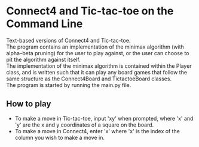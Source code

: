 # Connect4 and Tic-tac-toe on the Command Line
Text-based versions of Connect4 and Tic-tac-toe. \
The program contains an implementation of the minimax algorithm (with alpha–beta pruning) for the user to play against, or the user can choose to pit the algorithm against itself. \
The implementation of the minimax algorithm is contained within the Player class, and is written such that it can play any board games that follow the same structure as the Connect4Board and TictactoeBoard classes. \
The program is started by running the main.py file. 
## How to play
* To make a move in Tic-tac-toe, input 'xy' when prompted, where 'x' and 'y' are the x and y coordinates of a square on the board.
* To make a move in Connect4, enter 'x' where 'x' is the index of the column you wish to make a move in.